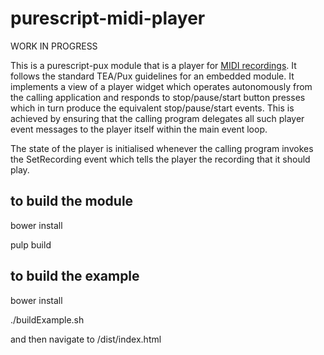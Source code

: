 purescript-midi-player
======================

WORK IN PROGRESS

This is a purescript-pux module that is a player for [MIDI recordings](https://github.com/newlandsvalley/purescript-midi/blob/master/src/Data/Midi.purs).  It follows the standard TEA/Pux guidelines for an embedded module.  It implements a view of a player widget which operates autonomously from the calling application and responds to stop/pause/start button presses which in turn produce the equivalent stop/pause/start events.  This is achieved by ensuring that the calling program delegates all such player event messages to the player itself within the main event loop.  

The state of the player is initialised whenever the calling program invokes the SetRecording event which tells the player the recording that it should play.

to build the module
-------------------
   
   bower install
   
   pulp build
   
   
to build the example
--------------------
   
   bower install
   
   ./buildExample.sh
   
   and then navigate to /dist/index.html   